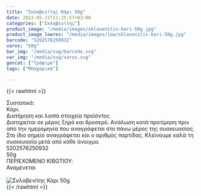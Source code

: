 ```yaml
---
title: "Σκλαβενίτης Κάρι 50g"
date: 2022-05-21T11:25:57+03:00
categories: ["Σκλαβενίτης"]
product_image: "/media/images/sklavenitis-kari-50g.jpg"
product_image_lowres: "/media/images/low/sklavenitis-kari-50g.jpg"
barcode: "5202576250932"
varos: "50g"
bar_img: "/media/svg/barcode.svg"
var_img: "/media/svg/varos.svg"
gencat: ["Τρόφιμα"]
tags: ["Μπαχαρικά"]

---
```

{{< rawhtml >}}

<div class="sload520"><div class="product"><div id="sistatika">Συστατικά:</div><div class="alltext">Κάρι.</div><div id="loipa">Διατήρηση και λοιπά στοιχεία προϊόντος</div><div class="alltext">Διατηρείται σε μέρος ξηρό και δροσερό. Aνάλωση κατά προτίμηση πριν από την ημερομηνία που αναγράφεται στο πάνω μέρος της συσκευασίας. Στο ίδιο σημείο αναγράφεται και ο αριθμός παρτίδας. Κλείνουμε καλά τη συσκευασία μετά από κάθε άνοιγμα.</div><div id="barcode"><div id="barimage1"></div><span id="bartext">5202576250932</span></div><div id="varos"><div id="varosimage1"></div><span id="varostext">50g</span></div><div id="kivotio">ΠΕΡΙΕΧΟΜΕΝΟ ΚΙΒΩΤΙΟΥ:<br>Αναμένεται</div><br><div class="pimg"><img alt="Σκλαβενίτης Κάρι 50g" title="Σκλαβενίτης Κάρι 50g" src="/media/images/sklavenitis-kari-50g.jpg"></div></div></div>
{{< /rawhtml >}}


